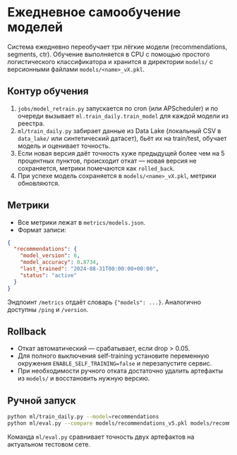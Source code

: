 # Ежедневное самообучение моделей

Система ежедневно переобучает три лёгкие модели (recommendations, segments, ctr).
Обучение выполняется в CPU с помощью простого логистического классификатора и
хранится в директории `models/` с версионными файлами `models/<name>_vX.pkl`.

## Контур обучения

1. `jobs/model_retrain.py` запускается по cron (или APScheduler) и по очереди вызывает
   `ml.train_daily.train_model` для каждой модели из реестра.
2. `ml/train_daily.py` забирает данные из Data Lake (локальный CSV в `data_lake/` или
   синтетический датасет), бьёт их на train/test, обучает модель и оценивает точность.
3. Если новая версия даёт точность хуже предыдущей более чем на 5 процентных пунктов,
   происходит откат — новая версия не сохраняется, метрики помечаются как `rolled_back`.
4. При успехе модель сохраняется в `models/<name>_vX.pkl`, метрики обновляются.

## Метрики

* Все метрики лежат в `metrics/models.json`.
* Формат записи:

```json
{
  "recommendations": {
    "model_version": 6,
    "model_accuracy": 0.8734,
    "last_trained": "2024-08-31T00:00:00+00:00",
    "status": "active"
  }
}
```

Эндпоинт `/metrics` отдаёт словарь `{"models": ...}`. Аналогично доступны `/ping` и `/version`.

## Rollback

* Откат автоматический — срабатывает, если drop > 0.05.
* Для полного выключения self-training установите переменную окружения
  `ENABLE_SELF_TRAINING=false` и перезапустите сервис.
* При необходимости ручного отката достаточно удалить артефакты из `models/`
  и восстановить нужную версию.

## Ручной запуск

```bash
python ml/train_daily.py --model=recommendations
python ml/eval.py --compare models/recommendations_v5.pkl models/recommendations_v6.pkl
```

Команда `ml/eval.py` сравнивает точность двух артефактов на актуальном тестовом сете.
